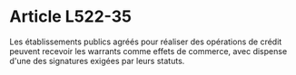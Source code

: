 # Article L522-35

Les établissements publics agréés pour réaliser des opérations de crédit peuvent recevoir les warrants comme effets de commerce, avec dispense d'une des signatures exigées par leurs statuts.
